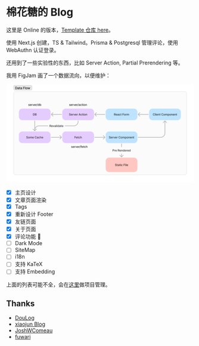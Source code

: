 # 棉花糖的 Blog

这里是 Online 的版本，[Template 仓库 here](https://github.com/CottonCandyZ/blog-t3)。

使用 Next.js 创建，TS & Tailwind。Prisma & Postgresql 管理评论，使用 WebAuthn 认证登录。

还用到了一些实验性的东西，比如 Server Action, Partial Prerendering 等。

我用 FigJam 画了一个数据流向，以便维护：

![DataFlowPic](./DataFlow.png)

- [x] 主页设计
- [x] 文章页面渲染
- [x] Tags
- [x] 重新设计 Footer
- [x] 友链页面
- [x] 关于页面
- [x] 评论功能 🎉
- [ ] Dark Mode
- [ ] SiteMap
- [ ] i18n
- [ ] 支持 KaTeX
- [ ] 支持 Embedding

上面的列表可能不全，会在[这里](https://cottoncandyz.notion.site/Blog-Project-1c0160f383824ff9bd9315c470ecc309)做项目管理。

## Thanks

- [DouLog](https://im.daidr.me/)
- [xiaojun Blog](https://github.com/xiaojundebug/xiaojun.im)
- [JoshWComeau](https://www.joshwcomeau.com/)
- [fuwari](https://github.com/saicaca/fuwari)
